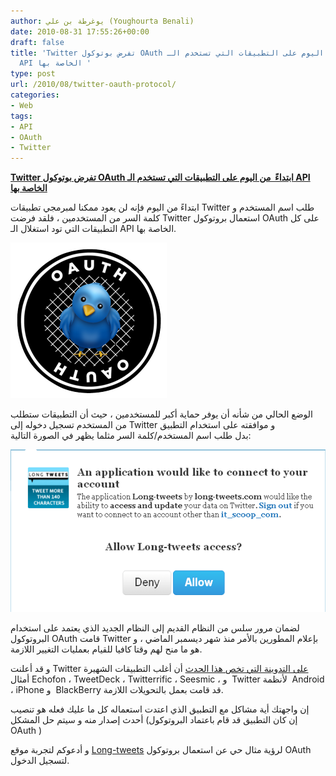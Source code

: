 ```yaml
---
author: يوغرطة بن علي (Youghourta Benali)
date: 2010-08-31 17:55:26+00:00
draft: false
title: 'Twitter تفرض بوتوكول OAuth ابتداءً من اليوم على التطبيقات التي تستخدم الـ
  API الخاصة بها '
type: post
url: /2010/08/twitter-oauth-protocol/
categories:
- Web
tags:
- API
- OAuth
- Twitter
---
```


**[Twitter تفرض بوتوكول OAuth ابتداءً  من اليوم على التطبيقات التي تستخدم الـ API الخاصة بها](https://www.it-scoop.com/2010/08/twitter-oauth-protocol/)**




ابتداءً من اليوم فإنه لن يعود ممكنا لمبرمجي تطبيقات Twitter طلب اسم المستخدم و كلمة السر من المستخدمين ، فلقد فرضت Twitter استعمال بروتوكول OAuth على كل التطبيقات التي تود استغلال الـ API الخاصة بها.




[![](oauth-twitter.png)
](https://www.it-scoop.com/2010/08/twitter-oauth-protocol/)


الوضع الحالي من شأنه أن يوفر حماية أكبر للمستخدمين ، حيث أن التطبيقات ستطلب من المستخدم تسجيل دخوله إلى Twitter و موافقته على استخدام التطبيق بدل طلب اسم المستخدم/كلمة السر مثلما يظهر في الصورة التالية:

[![](AllowLongTweets.png)
](https://www.it-scoop.com/2010/08/twitter-oauth-protocol/)

لضمان مرور سلس من النظام القديم إلى النظام الجديد الذي يعتمد على استخدام البروتوكول OAuth قامت Twitter بإعلام المطورين بالأمر منذ شهر ديسمبر الماضي ، و هو ما منح لهم وقتا كافيا للقيام بعمليات التغيير اللازمة.

و قد أعلنت Twitter [على التدوينة التي تخص هذا الحدث](http://blog.twitter.com/2010/08/twitter-applications-and-oauth.html) أن أغلب التطبيقات الشهيرة أمثال Echofon ، TweetDeck ، Twitterrific ، Seesmic ، و  Twitter لأنظمة  Android ، iPhone و  BlackBerry قد قامت بعمل بالتحويلات اللازمة.

إن واجهتك أية مشاكل مع التطبيق الذي اعتدت استعماله كل ما عليك فعله هو تنصيب أحدث إصدار منه و سيتم حل المشكل (إن كان التطبيق قد قام باعتماد البروتوكول OAuth )

و أدعوكم لتجربة موقع [Long-tweets](http://long-tweets.com/) لرؤية مثال حي عن استعمال بروتوكول OAuth لتسجيل الدخول.
